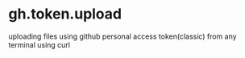 # gh.token.upload
uploading files using github personal access token(classic) from any terminal using curl
